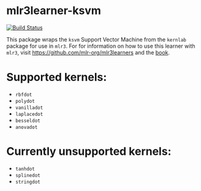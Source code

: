 # mlr3learner-ksvm

[![Build Status](https://travis-ci.org/mlr3learners/mlr3learners-ksvm.svg?branch=master)](https://travis-ci.org/mlr3learners/mlr3learners-ksvm)

This package wraps the `ksvm` Support Vector Machine from the `kernlab` package for use in `mlr3`.
For for information on how to use this learner with `mlr3`, visit https://github.com/mlr-org/mlr3learners and the [book](https://mlr3book.mlr-org.com).

# Supported kernels:
- `rbfdot`
- `polydot`
- `vanilladot`
- `laplacedot`
- `besseldot`
- `anovadot`

# Currently unsupported kernels:
- `tanhdot`
- `splinedot`
- `stringdot`
